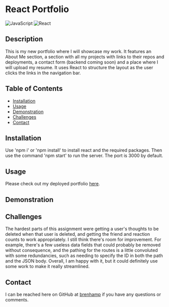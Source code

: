 # React Portfolio
![JavaScript](https://img.shields.io/badge/JavaScript-323330?style=for-the-badge&logo=javascript&logoColor=F7DF1E)
![React](https://img.shields.io/badge/React-20232A?style=for-the-badge&logo=react&logoColor=61DAFB)
## Description

This is my new portfolio where I will showcase my work. It features an About Me section, a section with all my projects with links to their repos and deployments, a contact form (backend coming soon) and a place where I will upload my resume. It uses React to structure the layout as the user clicks the links in the navigation bar.

## Table of Contents

- [Installation](#installation)
- [Usage](#usage)
- [Demonstration](#demonstration)
- [Challenges](#challenges)
- [Contact](#contact)

## Installation

Use 'npm i' or 'npm install' to install react and the required packages. Then use the command 'npm start' to run the server. The port is 3000 by default.

## Usage

Please check out my deployed portfolio [here](https://brenhamp.github.io/brenham-p-portfolio/).

## Demonstration



## Challenges

The hardest parts of this assignment were getting a user's thoughts to be deleted when that user is deleted, and getting the friend and reaction counts to work appropriately. I still think there's room for improvement. For example, there's a few useless data fields that could probably be removed without consequence, and the pathing for the routes is a little convoluted with some redundancies, such as needing to specify the ID in both the path and the JSON body. Overall, I am happy with it, but it could definitely use some work to make it really streamlined.

## Contact

I can be reached here on GitHub at [brenhamp](https://github.com/brenhamp) if you have any questions or comments.
